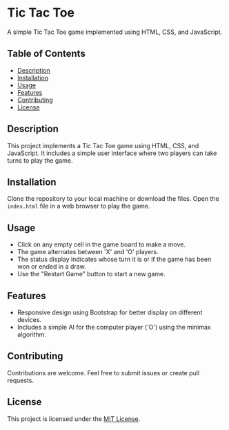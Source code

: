 # Tic Tac Toe

A simple Tic Tac Toe game implemented using HTML, CSS, and JavaScript.

## Table of Contents
- [Description](#description)
- [Installation](#installation)
- [Usage](#usage)
- [Features](#features)
- [Contributing](#contributing)
- [License](#license)

## Description
This project implements a Tic Tac Toe game using HTML, CSS, and JavaScript. It includes a simple user interface where two players can take turns to play the game.

## Installation
Clone the repository to your local machine or download the files. Open the `index.html` file in a web browser to play the game.

## Usage
- Click on any empty cell in the game board to make a move.
- The game alternates between 'X' and 'O' players.
- The status display indicates whose turn it is or if the game has been won or ended in a draw.
- Use the "Restart Game" button to start a new game.

## Features
- Responsive design using Bootstrap for better display on different devices.
- Includes a simple AI for the computer player ('O') using the minimax algorithm.

## Contributing
Contributions are welcome. Feel free to submit issues or create pull requests.

## License
This project is licensed under the [MIT License](LICENSE).
